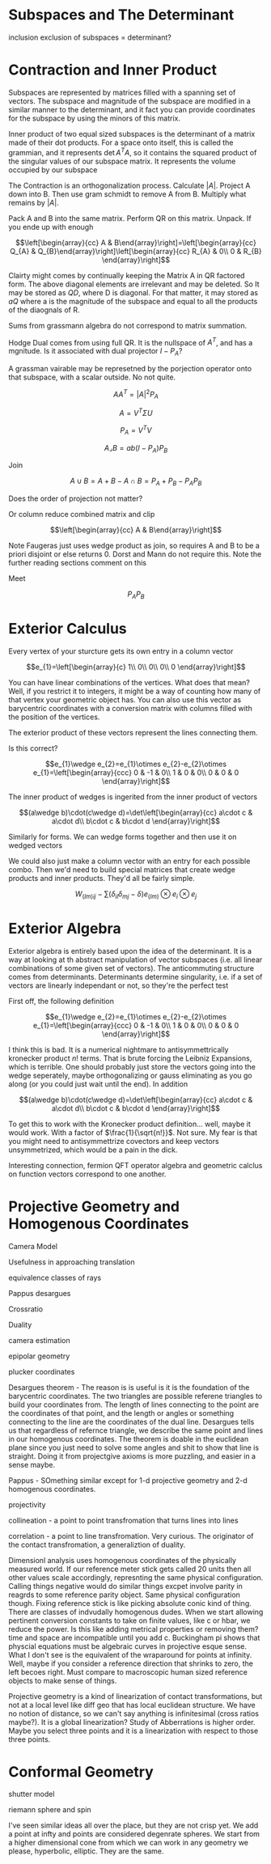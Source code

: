 Subspaces and The Determinant
=============================

inclusion exclusion of subspaces = determinant?

Contraction and Inner Product
=============================

Subspaces are represented by matrices filled with a spanning set of
vectors. The subspace and magnitude of the subspace are modified in a
similar manner to the determinant, and it fact you can provide
coordinates for the subspace by using the minors of this matrix.

Inner product of two equal sized subspaces is the determinant of a
matrix made of their dot products. For a space onto itself, this is
called the grammian, and it represents $\det A^{T}A$, so it contains the
squared product of the singular values of our subspace matrix. It
represents the volume occupied by our subspace

The Contraction is an orthogonalization process. Calculate $|A|$.
Project A down into B. Then use gram schmidt to remove A from B.
Multiply what remains by $|A|$.

Pack A and B into the same matrix. Perform QR on this matrix. Unpack. If
you ende up with enough

$$\left[\begin{array}{cc}
A & B\end{array}\right]=\left[\begin{array}{cc}
Q_{A} & Q_{B}\end{array}\right]\left[\begin{array}{cc}
R_{A} & 0\\
0 & R_{B}
\end{array}\right]$$

Clairty might comes by continually keeping the Matrix A in QR factored
form. The above diagonal elements are irrelevant and may be deleted. So
It may be stored as $QD$, where D is diagonal. For that matter, it may
stored as $aQ$ where a is the magnitude of the subspace and equal to all
the products of the diaognals of R.

Sums from grassmann algebra do not correspond to matrix summation.

Hodge Dual comes from using full QR. It is the nullspace of $A^{T}$, and
has a mgnitude. Is it associated with dual projector $I-P_{A}$?

A grassman vairable may be represetned by the porjection operator onto
that subspace, with a scalar outside. No not quite.

$$AA^{T}=|A|^{2}P_{A}$$

$$A=V^{T}\Sigma U$$

$$P_{A}=V^{T}V$$

$$A\lrcorner B=ab(I-P_{A})P_{B}$$

Join

$$A\cup B=A+B-A\cap B=P_{A}+P_{B}-P_{A}P_{B}$$

Does the order of projection not matter?

Or column reduce combined matrix and clip

$$\left[\begin{array}{cc}
A & B\end{array}\right]$$

Note Faugeras just uses wedge product as join, so requires A and B to be
a priori disjoint or else returns 0. Dorst and Mann do not require this.
Note the further reading sections comment on this

Meet

$$P_{A}P_{B}$$

Exterior Calculus
=================

Every vertex of your sturcture gets its own entry in a column vector

$$e_{1}=\left[\begin{array}{c}
1\\
0\\
0\\
0\\
0
\end{array}\right]$$

You can have linear combinations of the vertices. What does that mean?
Well, if you restrict it to integers, it might be a way of counting how
many of that vertex your geometric object has. You can also use this
vector as barycentric coordinates with a conversion matrix with columns
filled with the position of the vertices.

The exterior product of these vectors represent the lines connecting
them.

Is this correct?

$$e_{1}\wedge e_{2}=e_{1}\otimes e_{2}-e_{2}\otimes e_{1}=\left[\begin{array}{ccc}
0 & -1 & 0\\
1 & 0 & 0\\
0 & 0 & 0
\end{array}\right]$$

The inner product of wedges is ingerited from the inner product of
vectors

$$(a\wedge b)\cdot(c\wedge d)=\det\left[\begin{array}{cc}
a\cdot c & a\cdot d\\
b\cdot c & b\cdot d
\end{array}\right]$$

Similarly for forms. We can wedge forms together and then use it on
wedged vectors

We could also just make a column vector with an entry for each possible
combo. Then we'd need to build special matrices that create wedge
products and inner products. They'd all be fairly simple.

$$W_{(lm)ij}-\sum(\delta_{il}\delta_{mj}-\delta)e_{(lm)}\otimes e_{i}\otimes e_{j}$$

Exterior Algebra
================

Exterior algebra is entirely based upon the idea of the determinant. It
is a way at looking at th abstract manipulation of vector subspaces
(i.e. all linear combinations of some given set of vectors). The
anticommuting structure comes from determinants. Determinants determine
singularity, i.e. if a set of vectors are linearly independant or not,
so they're the perfect test

First off, the following definition

$$e_{1}\wedge e_{2}=e_{1}\otimes e_{2}-e_{2}\otimes e_{1}=\left[\begin{array}{ccc}
0 & -1 & 0\\
1 & 0 & 0\\
0 & 0 & 0
\end{array}\right]$$

I think this is bad. It is a numerical nightmare to antisymmettrically
kronecker product $n!$ terms. That is brute forcing the Leibniz
Expansions, which is terrible. One should probably just store the
vectors going into the wedge seperately, maybe orthogonalizing or gauss
eliminating as you go along (or you could just wait until the end). In
addition

$$(a\wedge b)\cdot(c\wedge d)=\det\left[\begin{array}{cc}
a\cdot c & a\cdot d\\
b\cdot c & b\cdot d
\end{array}\right]$$

To get this to work with the Kronecker product definition\... well,
maybe it would work. With a factor of $\frac{1}{\sqrt{n!}}$. Not sure.
My fear is that you might need to antisymmettrize covectors and keep
vectors unsymmetrized, which would be a pain in the dick.

Interesting connection, fermion QFT operator algebra and geometric
calclus on function vectors correspond to one another.

Projective Geometry and Homogenous Coordinates
==============================================

Camera Model

Usefulness in approaching translation

equivalence classes of rays

Pappus desargues

Crossratio

Duality

camera estimation

epipolar geometry

plucker coordinates

Desargues theorem - The reason is is useful is it is the foundation of
the barycentric coordinates. The two triangles are possible referene
triangles to build your coordinates from. The length of lines connecting
to the point are the coordinates of that point, and the length or angles
or something connecting to the line are the coordinates of the dual
line. Desargues tells us that regardless of refernce triangle, we
describe the same point and lines in our homogenous coordinates. The
theorem is doable in the euclidean plane since you just need to solve
some angles and shit to show that line is straight. Doing it from
projectgive axioms is more puzzling, and easier in a sense maybe.

Pappus - SOmething similar except for 1-d projective geometry and 2-d
homogenous coordinates.

projectivity

collineation - a point to point transfromation that turns lines into
lines

correlation - a point to line transfromation. Very curious. The
originator of the contact transfromation, a generaliztion of duality.

Dimensionl analysis uses homogenous coordinates of the physically
measured world. If our reference meter stick gets called 20 units then
all other values scale accordingly, represnting the same physical
configuration. Calling things negative would do similar things excpet
involve parity in reagrds to some reference parity object. Same physical
configuration though. Fixing reference stick is like picking absolute
conic kind of thing. There are classes of indvudally homogenous dudes.
When we start allowing pertinent conversion constants to take on finite
values, like c or hbar, we reduce the power. Is this like adding
metrical properties or removing them? time and space are incompatible
until you add c. Buckingham pi shows that physcial equations must be
algebraic curves in projective esque sense. What I don't see is the
equivalent of the wraparound for points at infinity. Well, maybe if you
consider a reference direction that shrinks to zero, the left becoes
right. Must compare to macroscopic human sized reference objects to make
sense of things.

Projective geometry is a kind of linearization of contact
transformations, but not at a local level like diff geo that has local
euclidean structure. We have no notion of distance, so we can't say
anything is infinitesimal (cross ratios maybe?). It is a global
linearization? Study of Abberrations is higher order. Maybe you select
three points and it is a linearization with respect to those three
points.

Conformal Geometry
==================

shutter model

riemann sphere and spin

I've seen similar ideas all over the place, but they are not crisp yet.
We add a point at infty and points are considered degenrate spheres. We
start from a higher dimensional cone from which we can work in any
geometry we please, hyperbolic, elliptic. They are the same.
